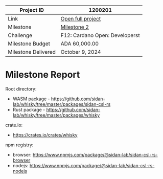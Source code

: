 |Project ID|1200201|
|-----------|-------------|
|Link|[Open full project](https://projectcatalyst.io/funds/12/f12-cardano-open-developers/sidan-or-meshjs-advance-cardano-sdk-in-rust)|
|Milestone|[Milestone 2](https://milestones.projectcatalyst.io/projects/1200201/milestones/2)
|Challenge|	F12: Cardano Open: Developerst|
|Milestone Budget|ADA 60,000.00|
|Milestone Delivered|	October 9, 2024|

# Milestone Report

Root directory:
- WASM package - https://github.com/sidan-lab/whisky/tree/master/packages/sidan-csl-rs
- Rust package - https://github.com/sidan-lab/whisky/tree/master/packages/whisky

crate.io:
- https://crates.io/crates/whisky

npm registry:
- browser: https://www.npmjs.com/package/@sidan-lab/sidan-csl-rs-browser
- nodejs: https://www.npmjs.com/package/@sidan-lab/sidan-csl-rs-nodejs
